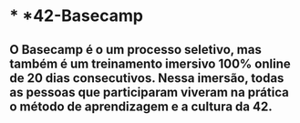 # * *42-Basecamp

##  O Basecamp é o um processo seletivo, mas também é um treinamento imersivo 100% online de 20 dias consecutivos. Nessa imersão, todas as pessoas que participaram viveram na prática o método de aprendizagem e a cultura da 42. 